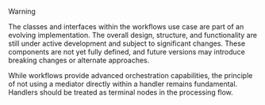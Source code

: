 > [!WARNING]
> The classes and interfaces within the workflows use case are part 
> of an evolving implementation. The overall design, structure, and 
> functionality are still under active development and subject to 
> significant changes. These components are not yet fully defined, 
> and future versions may introduce breaking changes or alternate approaches. 
>
> While workflows provide advanced orchestration capabilities, the principle 
> of not using a mediator directly within a handler remains fundamental. Handlers 
> should be treated as terminal nodes in the processing flow.